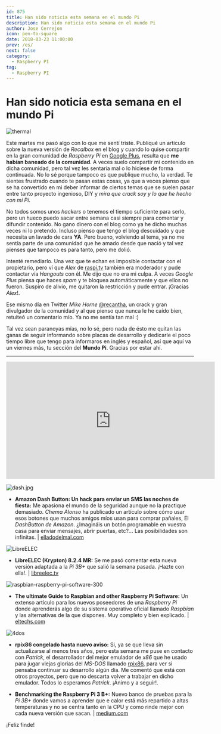 ```yaml
---
id: 875
title: Han sido noticia esta semana en el mundo Pi
description: Han sido noticia esta semana en el mundo Pi
author: Jose Cerrejon
icon: pen-to-square
date: 2018-03-23 11:00:00
prev: /es/
next: false
category:
  - Raspberry PI
tag:
  - Raspberry PI
---
```


# Han sido noticia esta semana en el mundo Pi

![thermal](/images/2018/03/thermal.jpg)

Este martes me pasó algo con lo que me sentí triste. Publiqué un artículo sobre la nueva versión de *Recalbox* en el blog y cuando lo quise compartir en la gran comunidad de *Raspberry Pi* en [Google Plus](https://plus.google.com/communities/113390432655174294208), resulta que **me habían baneado de la comunidad**. A veces suelo compartir mi contenido en dicha comunidad, pero tal vez les sentaría mal o lo hiciese de forma continuada. No lo sé porque tampoco es que publique mucho, la verdad. Te sientes frustrado cuando te pasan estas cosas, ya que a veces pienso que se ha convertido en mi deber informar de ciertos temas que se suelen pasar entre tanto proyecto ingenioso, DIY y *mira que crack soy y lo que he hecho con mi Pi*.

No todos somos unos *hackers* o tenemos el tiempo suficiente para serlo, pero un hueco puedo sacar entre semana casi siempre para comentar y difundir contenido. No gano dinero con el blog como ya he dicho muchas veces ni lo pretendo. Incluso pienso que tengo el blog descuidado y que necesita un lavado de cara **YA**. Pero bueno, volviendo al tema, ya no me sentía parte de una comunidad que he amado desde que nació y tal vez pienses que tampoco es para tanto, pero me dolió.

Intenté remediarlo. Una vez que te echan es imposible contactar con el propietario, pero ví que *Alex* de [raspi.tv](http://raspi.tv/) también era moderador y pude contactar vía *Hangouts* con él. Me dijo que no era mi culpa. A veces *Google Plus* piensa que haces *spam* y te bloquea automáticamente y que ellos no fueron. Suspiro de alivio, me quitaron la restricción y pude entrar. ¡Gracias *Alex*!.

Ese mismo día en Twitter *Mike Horne* [@recantha](https://twitter.com/recantha), un crack y gran divulgador de la comunidad y al que pienso que nunca le he caído bien, retuiteó un comentario mío. Ya no me sentía tan mal :)

Tal vez sean paranoyas mías, no lo sé, pero nada de ésto me quitan las ganas de seguir informando sobre placas de desarrollo y dedicarle el poco tiempo libre que tengo para informaros en inglés y español, así que aquí va un viernes más, tu sección del **Mundo Pi**. Gracias por estar ahí.

- - -
<iframe width="560" height="315" src="https://www.youtube.com/embed/WmMo4QaKu1c?rel=0" frameborder="0" allow="autoplay; encrypted-media" allowfullscreen></iframe>

![dash.jpg](/images/2018/03/dash.jpg)

* **Amazon Dash Button: Un hack para enviar un SMS las noches de fiesta:** Me apasiona el mundo de la seguridad aunque no la practique demasiado. *Chema Alonso* ha publicado un artículo sobre cómo usar esos botones que muchos amigos míos usan para comprar pañales, El *DashButton de Amazon*. ¿Imagináis un botón programable en vuestra casa para enviar mensajes, abrir puertas, etc?... Las posibilidades son infinitas. | [elladodelmal.com](http://www.elladodelmal.com/2018/03/amazon-dash-button-un-hack-para-enviar.html)

![LibreELEC](/images/2017/05/libreelec.png)

* **LibreELEC (Krypton) 8.2.4 MR:** Se me pasó comentar esta nueva versión adaptada a la *Pi 3B+* que salió la semana pasada. ¡Hazte con ella!. | [libreelec.tv](https://libreelec.tv/2018/03/libreelec-krypton-8-2-4-mr/)

![raspbian-raspberry-pi-software-300](https://eltechs.com/wp-content/uploads/2017/10/raspbian-raspberry-pi-software-300.jpg)

* **The ultimate Guide to Raspbian and other Raspberry Pi Software:** Un extenso artículo para los nuevos poseedores de una *Raspberry Pi* donde aprenderás algo de su sistema operativo oficial llamado *Raspbian* y las alternativas de la que dispones. Muy completo y bien explicado. | [eltechs.com](https://eltechs.com/raspbian-and-other-raspberry-pi-software/)

![4dos](/images/2018/03/4dos.png)

* **rpix86 congelado hasta nuevo aviso:** Si, ya se que lleva sin actualizarse al menos tres años, pero esta semana me puse en contacto con *Patrick*, el desarrollador del mejor emulador de *x86* que he usado para jugar viejas glorias del *MS-DOS* llamado [rpix86](http://rpix86.patrickaalto.com/rblog.html), para ver si pensaba continuar su desarrollo algún día. Me comentó que está con otros proyectos, pero que no descarta volver a trabajar en dicho emulador. Todos lo esperamos *Patrick*. ¡Ánimo y a seguir!.

* **Benchmarking the Raspberry Pi 3 B+:** Nuevo banco de pruebas para la *Pi 3B+* donde vamos a aprender que e calor está más repartido a altas temperaturas y no se centra tanto en la CPU y como rinde mejor con cada nueva versión que sacan. | [medium.com](https://medium.com/@ghalfacree/benchmarking-the-raspberry-pi-3-b-plus-44122cf3d806)






¡Feliz finde!